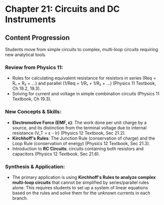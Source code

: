 # Chapter 21: Circuits and DC Instruments

## Content Progression

Students move from simple circuits to complex, multi-loop circuits requiring new analytical tools.

### Review from Physics 11:

- Rules for calculating equivalent resistance for resistors in series (Req = R₁ + R₂ + ...) and parallel (1/Req = 1/R₁ + 1/R₂ + ...) (Physics 11 Textbook, Ch 19.2, 19.3).
- Solving for current and voltage in simple combination circuits (Physics 11 Textbook, Ch 19.3).

### New Concepts & Skills:

- **Electromotive Force (EMF, ε)**: The work done per unit charge by a source, and its distinction from the terminal voltage due to internal resistance (V_T = ε - Ir) (Physics 12 Textbook, Sec 21.2).
- **Kirchhoff's Rules**: The Junction Rule (conservation of charge) and the Loop Rule (conservation of energy) (Physics 12 Textbook, Sec 21.3).
- Introduction to **RC Circuits**: circuits containing both resistors and capacitors (Physics 12 Textbook, Sec 21.6).

### Synthesis & Application:

- The primary application is using **Kirchhoff's Rules to analyze complex multi-loop circuits** that cannot be simplified by series/parallel rules alone. This requires students to set up a system of linear equations based on the rules and solve them for the unknown currents in each branch.
